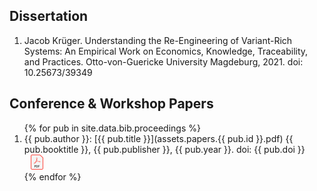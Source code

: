## Dissertation

<ol>
<li> Jacob Krüger. Understanding the Re-Engineering of Variant-Rich Systems: An Empirical Work on Economics, Knowledge, Traceability, and Practices. Otto-von-Guericke University Magdeburg, 2021. doi: 10.25673/39349</li>
</ol>
  
## Conference & Workshop Papers

<ol>
{% for pub in site.data.bib.proceedings %}
<li>{{ pub.author }}: [{{ pub.title }}](assets.papers.{{ pub.id }}.pdf) {{ pub.booktitle }}, {{ pub.publisher }}, {{ pub.year }}. doi: {{ pub.doi }} 
  <a href="assets.papers.{{ pub.id }}.pdf" target="_blank" rel="me noopener noreferrer">
	      <img src="logos/pdf.png" height="24px" style="margin-inline-start: 0.75em" alt="pdf"/></a>
  </li>
{% endfor %}
</ol>
